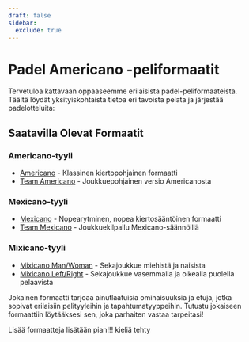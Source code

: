 ```yaml
---
draft: false
sidebar:
  exclude: true
---
```


# Padel Americano -peliformaatit

Tervetuloa kattavaan oppaaseemme erilaisista padel-peliformaateista. Täältä löydät yksityiskohtaista tietoa eri tavoista pelata ja järjestää padelotteluita:

## Saatavilla Olevat Formaatit

### Americano-tyyli
- [Americano](/fi/americano) - Klassinen kiertopohjainen formaatti
- [Team Americano](/fi/team-americano) - Joukkuepohjainen versio Americanosta

### Mexicano-tyyli
- [Mexicano](/fi/mexicano) - Nopearytminen, nopea kiertosääntöinen formaatti
- [Team Mexicano](/fi/team-mexicano) - Joukkuekilpailu Mexicano-säännöillä

### Mixicano-tyyli
- [Mixicano Man/Woman](/fi/mixicano) - Sekajoukkue miehistä ja naisista
- [Mixicano Left/Right](/fi/mixicano) - Sekajoukkue vasemmalla ja oikealla puolella pelaavista

Jokainen formaatti tarjoaa ainutlaatuisia ominaisuuksia ja etuja, jotka sopivat erilaisiin pelityyleihin ja tapahtumatyyppeihin. Tutustu jokaiseen formaattiin löytääksesi sen, joka parhaiten vastaa tarpeitasi!

Lisää formaatteja lisätään pian!!! kieliä tehty